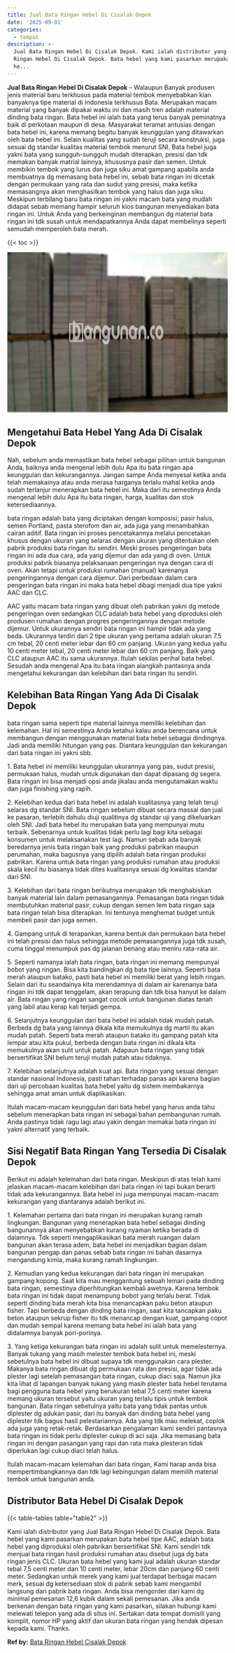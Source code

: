 ```yaml
---
title: Jual Bata Ringan Hebel Di Cisalak Depok
date: '2025-09-01'
categories:
  - tempat
description: >-
  Jual Bata Ringan Hebel Di Cisalak Depok. Kami ialah distributor yang Jual Bata
  Ringan Hebel Di Cisalak Depok. Bata hebel yang kami pasarkan merupakan bata
  he...
---
```


**Jual Bata Ringan Hebel Di Cisalak Depok** – Walaupun Banyak produsen jenis material baru terkhusus pada material tembok menyebabkan kian banyaknya tipe material di Indonesia terkhusus Bata. Merupakan macam material yang banyak dipakai waktu ini dan masih tren adalah material dinding bata ringan. Bata hebel ini ialah bata yang terus banyak peminatnya baik di perkotaan maupun di desa. Masyarakat teramat antusias dengan bata hebel ini, karena memang begitu banyak keunggulan yang ditawarkan oleh bata hebel ini. Selain kualitas yang sudah teruji secara konstruksi, juga sesuai dg standar kualitas material tembok menurut SNI. Bata hebel juga yakni bata yang sungguh-sungguh mudah diterapkan, presisi dan tdk memakan banyak matrial lainnya, khususnya pasir dan semen. Untuk membikin tembok yang lurus dan juga siku amat gampang apabila anda membuatnya dg memasang bata hebel ini, sebab bata ringan ini dicetak dengan permukaan yang rata dan sudut yang presisi, maka ketika memasangnya akan menghasilkan tembok yang halus dan juga siku. Meskipun terbilang baru bata ringan ini yakni macam bata yang mudah didapat sebab memang hampir seluruh kios bangunan menyediakan bata ringan ini. Untuk Anda yang berkeinginan membangun dg material bata ringan ini tdk susah untuk mendapatkannya Anda dapat membelinya seperti semudah memperoleh bata merah.

{{< toc >}}

![Jual Bata Ringan Hebel Di Cisalak Depok](/images/jual-hebel-murah-21.png)

## Mengetahui Bata Hebel Yang Ada Di Cisalak Depok

Nah, sebelum anda memastikan bata hebel sebagai pilihan untuk bangunan Anda, baiknya anda mengenal lebih dulu Apa itu bata ringan apa keunggulan dan kekurangannya. Jangan sampe Anda menyesal ketika anda telah memakainya atau anda merasa harganya terlalu mahal ketika anda sudah terlanjur menerapkan bata hebel ini. Maka dari itu semestinya Anda mengenal lebih dulu Apa itu bata ringan, harga, kualitas dan stok ketersediaannya.

bata ringan adalah bata yang diciptakan dengan komposisi; pasir halus, semen Portland, pasta sterofom dan air, ada juga yang menambahkan cairan aditif. Bata ringan ini proses pencetakannya melalui pencetakan khusus dengan ukuran yang selaras dengan ukuran yang ditentukan oleh pabrik produksi bata ringan itu sendiri. Meski proses pengeringan bata ringan ini ada dua cara, ada yang dijemur dan ada yang di oven. Untuk produksi pabrik biasanya pelaksanaan pengeringan nya dengan cara di oven. Akan tetapi untuk produksi rumahan (manual) karenanya pengeringannya dengan cara dijemur. Dari perbedaan dalam cara pengeringan bata ringan ini maka bata hebel dibagi menjadi dua tipe yakni AAC dan CLC.

AAC yaitu macam bata ringan yang dibuat oleh pabrikan yakni dg metode pengeringan oven sedangkan CLC adalah bata hebel yang diproduksi oleh produsen rumahan dengan progres pengeringannya dengan metode dijemur. Untuk ukurannya sendiri bata ringan ini hampir tidak ada yang beda. Ukurannya terdiri dari 2 tipe ukuran yang pertama adalah ukuran 7.5 cm tebal, 20 centi meter lebar dan 60 cm panjang. Ukuran yang kedua yaitu 10 centi meter tebal, 20 centi meter lebar dan 60 cm panjang. Baik yang CLC ataupun AAC itu sama ukurannya. Itulah sekilas perihal bata hebel. Sesudah anda mengenal Apa itu bata ringan alangkah pantasnya anda mengetahui kekurangan dan kelebihan dari bata ringan itu sendiri.

## Kelebihan Bata Ringan Yang Ada Di Cisalak Depok

bata ringan sama seperti tipe material lainnya memiliki kelebihan dan kelemahan. Hal ini semestinya Anda ketahui kalau anda berencana untuk membangun dengan menggunakan material bata hebel sebagai dindingnya. Jadi anda memiliki hitungan yang pas. Diantara keunggulan dan kekurangan dari bata ringan ini yakni sbb.

1\. Bata hebel ini memiliki keunggulan ukurannya yang pas, sudut presisi, permukaan halus, mudah untuk digunakan dan dapat dipasang dg segera. Bata ringan ini bisa menjadi opsi anda jikalau anda mengutamakan waktu dan juga finishing yang rapih.

2\. Kelebihan kedua dari bata hebel ini adalah kualitasnya yang telah teruji selaras dg standar SNI. Bata ringan sebelum dibuat secara massal dan jual ke pasaran, terlebih dahulu diuji qualitinya dg standar uji yang dikeluarkan oleh SNI. Jadi bata hebel itu merupakan bata yang mempunyai mutu terbaik. Sebenarnya untuk kualitas tidak perlu lagi bagi kita sebagai konsumen untuk melaksanakan test lagi. Namun sebab ada banyak beredarnya jenis bata ringan baik yang produksi pabrikan maupun perumahan, maka bagusnya yang dipilih adalah bata ringan produksi pabrikan. Karena untuk bata ringan yang produksi rumahan atau produksi skala kecil itu biasanya tidak dites kualitasnya sesuai dg kwalitas standar dari SNI.

3\. Kelebihan dari bata ringan berikutnya merupakan tdk menghabiskan banyak material lain dalam pemasangannya. Pemasangan bata ringan tidak membutuhkan material pasir, cukup dengan semen lem bata ringan saja bata ringan telah bisa diterapkan. Ini tentunya menghemat budget untuk membeli pasir dan juga semen.

4\. Gampang untuk di terapankan, karena bentuk dan permukaan bata hebel ini telah presisi dan halus sehingga metode pemasangannya juga tdk susah, cuma tinggal menumpuk pas dg jalanan benang atau meniru rata-rata air.

5\. Seperti namanya ialah bata ringan, bata ringan ini memang mempunyai bobot yang ringan. Bisa kita bandingkan dg bata tipe lainnya. Seperti bata merah ataupun batako, pasti bata hebel ini memiliki berat yang lebih ringan. Selain dari itu seandainya kita merendamnya di dalam air karenanya bata ringan ini tdk dapat tenggelam, akan terapung dan tdk bisa hanyut ke dalam air. Bata ringan yang ringan sangat cocok untuk bangunan diatas tanah yang labil atau kerap kali terjadi gempa.

6\. Selanjutnya keunggulan dari bata hebel ini adalah tidak mudah patah. Berbeda dg bata yang lainnya dikala kita memukulnya dg martil itu akan mudah patah. Seperti bata merah ataupun batako itu gampang patah kita lempar atau kita pukul, berbeda dengan bata ringan ini dikala kita memukulnya akan sulit untuk patah. Adapaun bata ringan yang tidak bersertifikat SNI belum teruji mudah patah atau tidaknya.

7\. Kelebihan selanjutnya adalah kuat api. Bata ringan yang sesuai dengan standar nasional Indonesia, pasti tahan terhadap panas api karena bagian dari uji percobaan kualitas bata hebel yaitu dg sistem membakarnya sehingga amat aman untuk diaplikasikan.

Itulah macam-macam keunggulan dari bata hebel yang harus anda tahu sebelum menerapkan bata ringan ini sebagai bahan pembangunan rumah. Anda pastinya tidak ragu lagi atau yakin dengan memakai bata ringan ini yakni alternatif yang terbaik.

## Sisi Negatif Bata Ringan Yang Tersedia Di Cisalak Depok

Berikut ini adalah kelemahan dari bata ringan. Meskipun di atas telah kami jelaskan macam-macam kelebihan dari bata ringan ini tapi bukan berarti tidak ada kekurangannya. Bata hebel ini juga mempunyai macam-macam kekurangan yang diantaranya adalah berikut ini.

1\. Kelemahan pertama dari bata ringan ini merupakan kurang ramah lingkungan. Bangunan yang menerapkan bata hebel sebagai dinding bangunannya akan menyebabkan kurang nyaman ketika berada di dalamnya. Tdk seperti mengaplikasikan bata merah ruangan dalam bangunan akan terasa adem, bata hebel ini menjadikan bagian dalam bangunan pengap dan panas sebab bata ringan ini bahan dasarnya mengandung kimia, maka kurang ramah lingkungan.

2\. Kemudian yang kedua kekurangan dari bata ringan ini merupakan gampang kopong. Saat kita mau menggantung sebuah lemari pada dinding bata ringan, semestinya diperhitungkan kembali awetnya. Karena tembok bata ringan ini tidak dapat menampung bobot yang terlalu berat. Tidak seperti dinding bata merah kita bisa menancapkan paku beton ataupun fisher. Tapi berbeda dengan dinding bata ringan, saat kita tancapkan paku beton ataupun sekrup fisher itu tdk menancap dengan kuat, gampang copot dan mudah sempal karena memang bata hebel ini ialah bata yang didalamnya banyak pori-porinya.

3\. Yang ketiga kekurangan bata ringan ini adalah sulit untuk memelesternya. Banyak tukang yang masih melester tembok bata hebel ini, meski sebetulnya bata hebel ini dibuat supaya tdk menggunakan cara plester. Makanya bata ringan dibuat dg permukaan rata dan presisi, agar tidak ada plester lagi setelah pemasangan bata ringan, cukup diaci saja. Namun jika kita lihat di lapangan banyak tukang yang masih plester bata hebel terutama bagi pengguna bata hebel yang berukuran tebal 7,5 centi meter karena memang ukuran tersebut yaitu ukuran yang terlalu tipis untuk tembok bangunan. Bata ringan sebetulnya yaitu bata yang tidak pantas untuk diplester dg adukan pasir, dari itu banyak dari dinding bata hebel yang diplester tdk bagus hasil pelestariannya. Ada yang tdk mau melekat, coplok ada juga yang retak-retak. Berdasarkan pengalaman kami sendiri pantasnya bata ringan ini tidak perlu diplester cukup di aci saja. Jika memasang bata ringan ini dengan pasangan yang rapi dan rata maka plesteran tidak diperlukan lagi cukup diaci telah halus.

Itulah macam-macam kelemahan dari bata ringan, Kami harap anda bisa mempertimbangkannya dan tdk lagi kebingungan dalam memilih material tembok untuk bangunan anda.

## Distributor Bata Hebel Di Cisalak Depok

{{< table-tables table="table2" >}}

Kami ialah distributor yang Jual Bata Ringan Hebel Di Cisalak Depok. Bata hebel yang kami pasarkan merupakan bata hebel tipe AAC, adalah bata hebel yang diproduksi oleh pabrikan bersertifikat SNI. Kami sendiri tdk menjual bata ringan hasil produksi rumahan atau disebut juga dg bata ringan jenis CLC. Ukuran bata hebel yang kami jual adalah ukuran standar tebal 7,5 centi meter dan 10 centi meter, lebar 20cm dan panjang 60 centi meter. Sedangkan untuk merek yang kami jual terdapat berbagai macam merk, sesuai dg ketersediaan stok di pabrik sebab kami mengambil langsung dari pabrik bata ringan. Anda bisa mengorder dari kami dg minimal pemesanan 12,6 kubik dalam sekali pemesanan. Jika anda berkenan dengan bata ringan yang kami pasarkan, silakan hubungi kami melewati telepon yang ada di situs ini. Sertakan data tempat domisili yang komplit, nomor HP yang aktif dan ukuran bata ringan yang hendak dipesan kepada kami. Thanks.

**Ref by:** [Bata Ringan Hebel Cisalak Depok](https://id.wikipedia.org/wiki/Bata)
